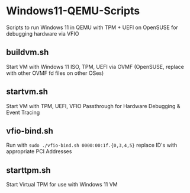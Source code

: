 # Windows11-QEMU-Scripts
Scripts to run Windows 11 in QEMU with TPM + UEFI on OpenSUSE for debugging hardware via VFIO


## buildvm.sh
Start VM with Windows 11 ISO, TPM, UEFI via OVMF (OpenSUSE, replace with other OVMF fd files on other OSes)


## startvm.sh
Start VM with TPM, UEFI, VFIO Passthrough for Hardware Debugging & Event Tracing


## vfio-bind.sh
Run with `sudo ./vfio-bind.sh 0000:00:1f.{0,3,4,5}` replace ID's with appropriate PCI Addresses


## starttpm.sh
Start Virtual TPM for use with Windows 11 VM
